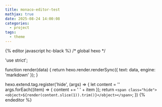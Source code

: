 ```yaml
---
title: monaco-editor-test
mathjax: true
date: 2025-08-24 14:00:08
categories:
  - project
tags:
  - theme
---
```


{% editor javascript hc-black %}
/* global hexo */

'use strict';

function render(data) {
    return hexo.render.renderSync({ text: data, engine: 'markdown' });
}

hexo.extend.tag.register('hide', (args) => {
    let content = ''
    args.forEach((item) => {
        content += ' ' + item
    });
    return `<span class="hide"><object>${render(content.slice(1)).trim()}</object></span>`;
})
{% endeditor %}
